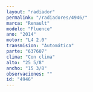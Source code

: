 ```yaml
---
layout: "radiador"
permalink: "/radiadores/4946/"
marca: "Renault"
modelo: "Fluence"
ano: "2014"
motor: "L4 2.0"
transmision: "Automática"
parte: "637607"
clima: "Con clima"
alto: "25 5/8"
ancho: "15 3/8"
observaciones: ""
id: "4946"
---
```


